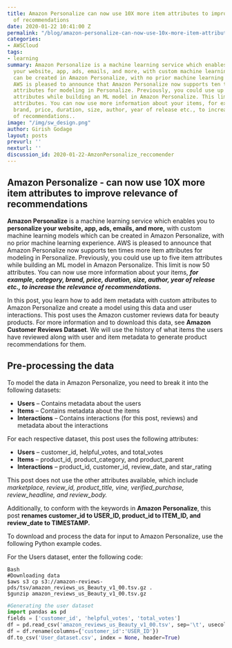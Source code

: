 ```yaml
---
title: Amazon Personalize can now use 10X more item attributes to improve relevance
  of recommendations
date: 2020-01-22 10:41:00 Z
permalink: "/blog/amazon-personalize-can-now-use-10x-more-item-attributes-to-improve-relevance-of-recommendations"
categories:
- AWSCloud
tags:
- learning
summary: Amazon Personalize is a machine learning service which enables you to personalize
  your website, app, ads, emails, and more, with custom machine learning models which
  can be created in Amazon Personalize, with no prior machine learning experience.
  AWS is pleased to announce that Amazon Personalize now supports ten times more item
  attributes for modeling in Personalize. Previously, you could use up to five item
  attributes while building an ML model in Amazon Personalize. This limit is now 50
  attributes. You can now use more information about your items, for example, category,
  brand, price, duration, size, author, year of release etc., to increase the relevance
  of recommendations..
image: "/img/sw_design.png"
author: Girish Godage
layout: posts
prevurl: ''
nexturl: ''
discussion_id: 2020-01-22-AmzonPersonalize_reccomender
---
```


## Amazon Personalize - can now use 10X more item attributes to improve relevance of recommendations

**Amazon Personalize** is a machine learning service which enables you to **personalize your website, app, ads, emails, and more,** with custom machine learning models which can be created in Amazon Personalize, with no prior machine learning experience. AWS is pleased to announce that Amazon Personalize now supports ten times more item attributes for modeling in Personalize. Previously, you could use up to five item attributes while building an ML model in Amazon Personalize. This limit is now 50 attributes. You can now use more information about your items, ***for example, category, brand, price, duration, size, author, year of release etc., to increase the relevance of recommendations.***

In this post, you learn how to add item metadata with custom attributes to Amazon Personalize and create a model using this data and user interactions. This post uses the Amazon customer reviews data for beauty products. For more information and to download this data, see **Amazon Customer Reviews Dataset**. We will use the history of what items the users have reviewed along with user and item metadata to generate product recommendations for them.

## Pre-processing the data

To model the data in Amazon Personalize, you need to break it into the following datasets:

* **Users** – Contains metadata about the users
* **Items** – Contains metadata about the items
* **Interactions** – Contains interactions (for this post, reviews) and metadata about the interactions

For each respective dataset, this post uses the following attributes:

* **Users** – customer_id, helpful_votes, and total_votes
* **Items** – product_id, product_category, and product_parent
* **Interactions** – product_id, customer_id, review_date, and star_rating

This post does not use the other attributes available, which include *marketplace, review_id, product_title, vine, verified_purchase, review_headline, and review_body.*

Additionally, to conform with the keywords in **Amazon Personalize**, this post **renames customer_id to USER_ID, product_id to ITEM_ID, and review_date to TIMESTAMP.**

To download and process the data for input to Amazon Personalize, use the following Python example codes.

For the Users dataset, enter the following code:

```
Bash
#Downloading data
$aws s3 cp s3://amazon-reviews-pds/tsv/amazon_reviews_us_Beauty_v1_00.tsv.gz .
$gunzip amazon_reviews_us_Beauty_v1_00.tsv.gz 
```

```python
#Generating the user dataset
import pandas as pd
fields = ['customer_id', 'helpful_votes', 'total_votes']
df = pd.read_csv('amazon_reviews_us_Beauty_v1_00.tsv', sep='\t', usecols=fields)
df = df.rename(columns={'customer_id':'USER_ID'})
df.to_csv('User_dataset.csv', index = None, header=True)

```